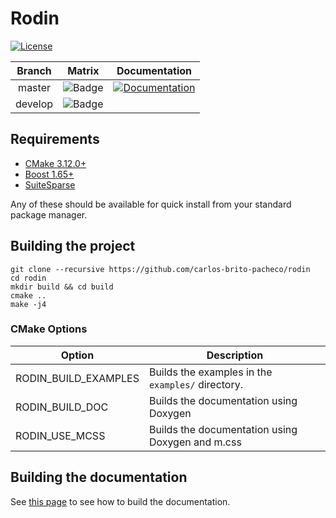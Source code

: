 # Rodin

[![License](https://img.shields.io/badge/license-BSL--1.0-green)](https://github.com/cbritopacheco/rodin/blob/master/LICENSE)

| Branch      |  Matrix  | Documentation |
|:-----------:|:--------:|:-------------:|
| master      | ![Badge](https://github.com/cbritopacheco/rodin/actions/workflows/Build.yml/badge.svg?branch=master) | [![Documentation](https://img.shields.io/badge/Documentation-master-blue)](https://cbritopacheco.github.io/rodin/) |
| develop     | ![Badge](https://github.com/cbritopacheco/rodin/actions/workflows/Build.yml/badge.svg?branch=develop) | |

## Requirements

- [CMake 3.12.0+](https://cmake.org/)
- [Boost 1.65+](https://www.boost.org/)
- [SuiteSparse](https://people.engr.tamu.edu/davis/suitesparse.html)

Any of these should be available for quick install from your standard package
manager.

## Building the project

```
git clone --recursive https://github.com/carlos-brito-pacheco/rodin
cd rodin
mkdir build && cd build
cmake ..
make -j4
```

### CMake Options

| Option                 | Description                                       |
|------------------------|---------------------------------------------------|
| RODIN_BUILD_EXAMPLES   | Builds the examples in the `examples/` directory. |
| RODIN_BUILD_DOC        | Builds the documentation using Doxygen            |
| RODIN_USE_MCSS         | Builds the documentation using Doxygen and m.css  |

## Building the documentation

See [this page](doc/README.md) to see how to build the documentation.

